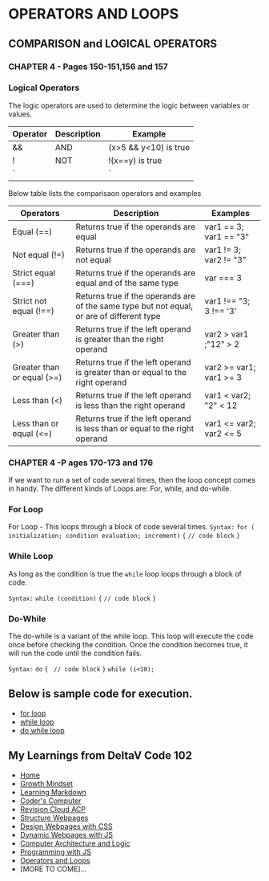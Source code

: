 # OPERATORS AND LOOPS
## COMPARISON and LOGICAL OPERATORS
### CHAPTER 4 - Pages 150-151,156 and 157

### Logical Operators
The logic operators are used to determine the logic between variables or values.

Operator | Description | Example
---------|-------------|-----------
&&       |   AND       |  (x>5 && y<10) is true
!        |   NOT       |  !(x==y) is true
`||` | OR|
 


Below table lists the comparisaon operators and examples

Operators| Description| Examples           
------------ | ------------- | ---------------------------- 
Equal (==)|Returns true if the operands are equal|var1 == 3; var1 == "3"       
Not equal (!=)|Returns true if the operands are not equal|var1 != 3; var2 != "3"
Strict equal (===)|	Returns true if the operands are equal and of the same type| var === 3 
Strict not equal (!==)|Returns true if the operands are of the same type but not equal, or are of different type|var1 !== "3; 3 !== '3'
Greater than (>) |Returns true if the left operand is greater than the right operand|var2 > var1 ;"12" > 2
Greater than or equal (>=)	|Returns true if the left operand is greater than or equal to the right operand|var2 >= var1; var1 >= 3
Less than (<)	|Returns true if the left operand is less than the right operand |var1 < var2; "2" < 12
Less than or equal (<=)	|Returns true if the left operand is less than or equal to the right operand|var1 <= var2; var2 <= 5

### CHAPTER 4 -P ages 170-173 and 176
If we want to run a set of code several times, then the loop concept comes in handy. The different kinds of Loops are: For, while, and do-while.

### For Loop
For Loop - This loops through a block of code several times. 
```Syntax:```
```for ( initialization; condition evaluation; increment)```
```{```
```// code block```
```}```

### While Loop
As long as the condition is true the ```while``` loop loops through a block of code.

```Syntax:```
```while (condition)```
```{```
```// code block```
```}```

### Do-While
The do-while is a variant of the while loop. This loop will execute the code once before checking the condition. Once the condition becomes true, it will run the code until the condition fails.

```Syntax:```
```do```
```{```
``` // code block```
```}```
```while (i<10);```

## Below is sample code for execution.  
- [for loop](https://repl.it/@anitacristina/for-loop#script.js)
- [while loop](https://repl.it/@anitacristina/while-loop#script.js)
- [do while loop](https://repl.it/@anitacristina/do-while-loop#script.js)
## My Learnings from DeltaV Code 102
- [Home](README.md)
- [Growth Mindset](GROWTH_MINDSET.md)
- [Learning Markdown](LEARNING_MARKDOWN.md)
- [Coder's Computer](CODERS_COMPUTER.md)
- [Revision Cloud ACP](REVISION_CLOUD.md)
- [Structure Webpages](STRUCTURE_WEBPAGES.md)
- [Design Webpages with CSS](DESIGN_WEBPAGES_CSS.md)
- [Dynamic Webpages with JS](DYNAMIC_WEBPAGES_JS.md)
- [Computer Architecture and Logic](COMPUTER_ARCHI_LOGIC.md)
- [Programming with JS](PROGRAMMING_WITH_JAVASCRIPT.md)
- [Operators and Loops](OPERATORS_LOOPS.md)
- [MORE TO COME]...
